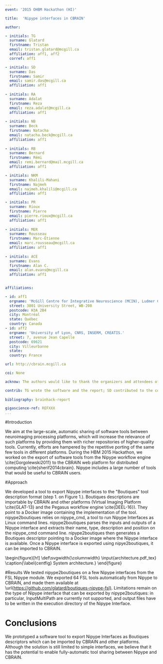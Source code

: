 ```yaml
---
event: '2015 OHBM Hackathon (HI)'

title:  'Nipype interfaces in CBRAIN'

author:

- initials: TG
  surname: Glatard
  firstname: Tristan
  email: tristan.glatard@mcgill.ca
  affiliation: aff1, aff2
  corref: aff1

- initials: SD
  surname: Das
  firstname: Samir
  email: samir.das@mcgill.ca
  affiliation: aff1
  
- initials: RA
  surname: Adalat
  firstname: Reza
  email: reza.adalat@mcgill.ca
  affiliation: aff1
  
- initials: NB
  surname: Beck
  firstname: Natacha
  email: natacha.beck@mcgill.ca
  affiliation: aff1
  
- initials: RB
  surname: Bernard
  firstname: Rémi
  email: remi.bernard@mail.mcgill.ca
  affiliation: aff1

- initials: NKM
  surname: Khalili-Mahani
  firstname: Najmeh
  email: najmeh.khalili@mcgill.ca
  affiliation: aff1

- initials: PR
  surname: Rioux
  firstname: Pierre
  email: pierre.rioux@mcgill.ca
  affiliation: aff1
  
- initials: MER
  surname: Rousseau
  firstname: Marc-Étienne
  email: marc.rousseau@mcgill.ca
  affiliation: aff1
  
- initials: ACE
  surname: Evans
  firstname: Alan C.
  email: alan.evans@mcgill.ca
  affiliation: aff1
  

affiliations: 

- id: aff1
  orgname: 'McGill Centre for Integrative Neuroscience (MCIN), Ludmer Centre for Neuroinformatics and Mental Health, Montreal Neurological Institute (MNI), McGill University'
  street: 3801 University Street, WB-208
  postcode: H3A 2B4
  city: Montréal
  state: Québec
  country: Canada
- id: aff2
  orgname: 'University of Lyon, CNRS, INSERM, CREATIS.'
  street: 7, avenue Jean Capelle
  postcode: 69621
  city: Villeurbanne
  state: 
  country: France

url: http://cbrain.mcgill.ca

coi: None

acknow: The authors would like to thank the organizers and attendees of the 2015 OHBM Hackathon.

contrib: TG wrote the software and the report; SD contributed to the concept elaboration at the OHBM event, RA, NB, PR and MER provided support on the CBRAIN framework, RB implemented Boutiques in CBRAIN, NKM provided background information on fMRI packages, ACE spearheaded the project.
  
bibliography: brainhack-report

gigascience-ref: REFXXX
...
```


#Introduction

We aim at the large-scale, automatic sharing of software tools between
neuroimaging processing platforms, which will increase the relevance
of such platforms by providing them with richer repositories of
higher-quality tools. Currently, efforts are hampered by the
repetitive porting of the same few tools in different platforms.
During the HBM 2015 Hackathon, we worked on the export of software
tools from the Nipype workflow engine \cite{Gorgolewski2011} to the
CBRAIN web platform for distributed computing
\cite{sherif2014cbrain}. Nipype includes a large number of tools that
would be useful to CBRAIN users.

#Approach

We developed a tool to export Nipype interfaces to the "Boutiques"
tool description format (step 1. on Figure 1.). Boutiques descriptions
are importable by CBRAIN and other platforms (Virtual Imaging Platform
\cite{GLAT-13} and the Pegasus workflow engine \cite{DEEL-16}). They
point to a Docker image containing the implementation of the
tool. nipype2boutiques relies on nipype_cmd, a tool to run Nipype
Interfaces as Linux command lines. nipype2boutiques parses the inputs
and outputs of a Nipype interface and extracts their name, type,
description and position on the nipype_cmd command
line. nipype2boutiques then generates a Boutiques descriptor pointing
to a Docker image where the Nipype interface is available. Once a
Nipype interface is exported using nipye2boutiques, it can be imported
to CBRAIN.

\begin{figure}[h!]
  \def\svgwidth{\columnwidth}
  \input{architecture.pdf_tex}
  \caption{\label{centfig} System architecture.} 
\end{figure}


#Results
We tested nipype2boutiques on a few Nipype interfaces from the FSL Nipype module. We exported 64 FSL tools automatically from Nipype to CBRAIN, and made them available at \url{https://github.com/glatard/boutiques-nipype-fsl}. Limitations remain on the type of Nipype interface that can be exported by nipype2boutiques: in particular, InputMultiPath are currently not supported, and output files have to be written in the execution directory of the Nipype Interface. 

# Conclusions
We prototyped a software tool to export Nipype Interfaces as Boutiques descriptors which can be imported by CBRAIN and other platforms. Although the solution is still limited to simple interfaces, we believe that it has the potential to enable fully-automatic tool sharing between Nipype and CBRAIN. 
